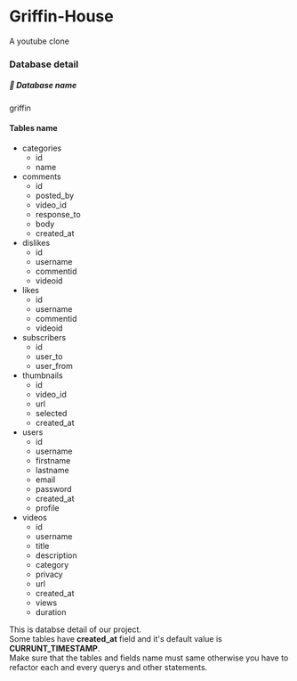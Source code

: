 # Griffin-House
A youtube clone

<h3>Database detail</h3>
    <h5>📌 Database name</h5>
        griffin
    <h4>Tables name</h4>
        <ul>
            <li>
                categories            
                <ul>
                    <li>id</li>
                    <li>name</li>
                </ul>
            </li>
            <li>
                comments
                <ul>
                    <li>id</li>
                    <li>posted_by</li>
                    <li>video_id</li>
                    <li>response_to</li>
                    <li>body</li>
                    <li>created_at</li>
                </ul>
            </li>
            <li>
                dislikes
                <ul>
                    <li>id</li>
                    <li>username</li>
                    <li>commentid</li>
                    <li>videoid</li>
                </ul>
            </li>
            <li>
                likes
                <ul>
                    <li>id</li>
                    <li>username</li>
                    <li>commentid</li>
                    <li>videoid</li>
                </ul>
            </li>
            <li>
                subscribers
                <ul>
                    <li>id</li>
                    <li>user_to</li>
                    <li>user_from</li>
                </ul>
            </li>
            <li>
                thumbnails
                <ul>
                    <li>id</li>
                    <li>video_id</li>
                    <li>url</li>
                    <li>selected</li>
                    <li>created_at</li>
                </ul>
            </li>
            <li>
                users
                <ul>
                    <li>id</li>
                    <li>username</li>
                    <li>firstname</li>
                    <li>lastname</li>
                    <li>email</li>
                    <li>password</li>
                    <li>created_at</li>
                    <li>profile</li>
                </ul>
            </li>
            <li>
                videos
                <ul>
                    <li>id</li>
                    <li>username</li>
                    <li>title</li>
                    <li>description</li>
                    <li>category</li>
                    <li>privacy</li>
                    <li>url</li>
                    <li>created_at</li>
                    <li>views</li>
                    <li>duration</li>
                </ul>
            </li>
        </ul>
        
This is databse detail of our project.<br>
Some tables have <b>created_at</b> field and it's default value is <b>CURRUNT_TIMESTAMP</b>.<br>
Make sure that the tables and fields name must same otherwise you have to refactor each and every querys and other statements.
